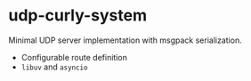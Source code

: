 # udp-curly-system

Minimal UDP server implementation with msgpack serialization.

 - Configurable route definition
 - `libuv` and `asyncio`


